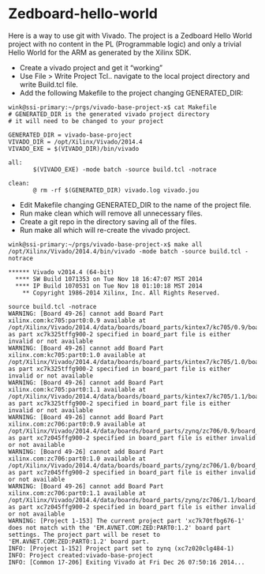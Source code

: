 Zedboard-hello-world
====================

Here is a way to use git with Vivado. The project is a
Zedboard Hello World project with no content in the
PL (Programmable logic) and only a trivial Hello World
for the ARM as generated by the Xilinx SDK.

* Create  a vivado project and get it “working”
* Use File > Write Project Tcl.. navigate to the local project directory and write Build.tcl file.
* Add the following Makefile to the project changing GENERATED_DIR:

```
wink@ssi-primary:~/prgs/vivado-base-project-x$ cat Makefile
# GENERATED_DIR is the generated vivado project directory
# it will need to be changed to your project

GENERATED_DIR = vivado-base-project
VIVADO_DIR = /opt/Xilinx/Vivado/2014.4
VIVADO_EXE = $(VIVADO_DIR)/bin/vivado

all:
	   $(VIVADO_EXE) -mode batch -source build.tcl -notrace

clean:
	   @ rm -rf $(GENERATED_DIR) vivado.log vivado.jou
```

* Edit Makefile changing GENERATED_DIR to the name of the project file.
* Run make clean which will remove all unnecessary files.
* Create a git repo in the directory saving all of the files.
* Run make all which will re-create the vivado project.

```
wink@ssi-primary:~/prgs/vivado-base-project-x$ make all
/opt/Xilinx/Vivado/2014.4/bin/vivado -mode batch -source build.tcl -notrace

****** Vivado v2014.4 (64-bit)
  **** SW Build 1071353 on Tue Nov 18 16:47:07 MST 2014
  **** IP Build 1070531 on Tue Nov 18 01:10:18 MST 2014
    ** Copyright 1986-2014 Xilinx, Inc. All Rights Reserved.

source build.tcl -notrace
WARNING: [Board 49-26] cannot add Board Part xilinx.com:kc705:part0:0.9 available at /opt/Xilinx/Vivado/2014.4/data/boards/board_parts/kintex7/kc705/0.9/board_part.xml as part xc7k325tffg900-2 specified in board_part file is either invalid or not available
WARNING: [Board 49-26] cannot add Board Part xilinx.com:kc705:part0:1.0 available at /opt/Xilinx/Vivado/2014.4/data/boards/board_parts/kintex7/kc705/1.0/board_part.xml as part xc7k325tffg900-2 specified in board_part file is either invalid or not available
WARNING: [Board 49-26] cannot add Board Part xilinx.com:kc705:part0:1.1 available at /opt/Xilinx/Vivado/2014.4/data/boards/board_parts/kintex7/kc705/1.1/board_part.xml as part xc7k325tffg900-2 specified in board_part file is either invalid or not available
WARNING: [Board 49-26] cannot add Board Part xilinx.com:zc706:part0:0.9 available at /opt/Xilinx/Vivado/2014.4/data/boards/board_parts/zynq/zc706/0.9/board_part.xml as part xc7z045ffg900-2 specified in board_part file is either invalid or not available
WARNING: [Board 49-26] cannot add Board Part xilinx.com:zc706:part0:1.0 available at /opt/Xilinx/Vivado/2014.4/data/boards/board_parts/zynq/zc706/1.0/board_part.xml as part xc7z045ffg900-2 specified in board_part file is either invalid or not available
WARNING: [Board 49-26] cannot add Board Part xilinx.com:zc706:part0:1.1 available at /opt/Xilinx/Vivado/2014.4/data/boards/board_parts/zynq/zc706/1.1/board_part.xml as part xc7z045ffg900-2 specified in board_part file is either invalid or not available
WARNING: [Project 1-153] The current project part 'xc7k70tfbg676-1' does not match with the 'EM.AVNET.COM:ZED:PART0:1.2' board part settings. The project part will be reset to 'EM.AVNET.COM:ZED:PART0:1.2' board part.
INFO: [Project 1-152] Project part set to zynq (xc7z020clg484-1)
INFO: Project created:vivado-base-project
INFO: [Common 17-206] Exiting Vivado at Fri Dec 26 07:50:16 2014...
```

